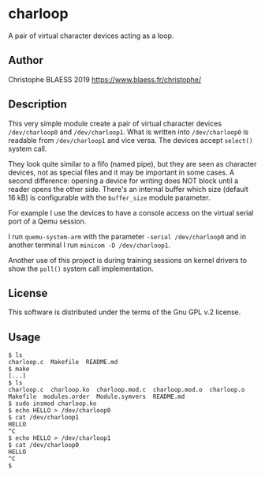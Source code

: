# charloop

A pair of virtual character devices acting as a loop.

## Author

Christophe BLAESS 2019
https://www.blaess.fr/christophe/

## Description

This very simple module create a pair of virtual character devices
`/dev/charloop0` and `/dev/charloop1`.
What is written into `/dev/charloop0` is readable from
`/dev/charloop1` and vice versa.
The devices accept `select()` system call.

They look quite similar to a fifo (named pipe), but they are seen
as character devices, not as special files and it may be important
in some cases. A second difference: opening a device for writing
does NOT block until a reader opens the other side. There's an internal
buffer which size (default 16 kB) is configurable with the `buffer_size`
module parameter.

For example I use the devices to have a console access on the virtual serial
port of a Qemu session.

I run `quemu-system-arm` with the parameter `-serial /dev/charloop0`
and in another terminal I run `minicom -D /dev/charloop1`.

Another use of this project is during training sessions on kernel
drivers to show the `poll()` system call implementation.

## License

This software is distributed under the terms of the Gnu GPL v.2 license.

## Usage

```
$ ls
charloop.c  Makefile  README.md
$ make
[...]
$ ls
charloop.c  charloop.ko  charloop.mod.c  charloop.mod.o  charloop.o  Makefile  modules.order  Module.symvers  README.md
$ sudo insmod charloop.ko 
$ echo HELLO > /dev/charloop0
$ cat /dev/charloop1
HELLO
^C
$ echo HELLO > /dev/charloop1
$ cat /dev/charloop0
HELLO
^C
$
```
